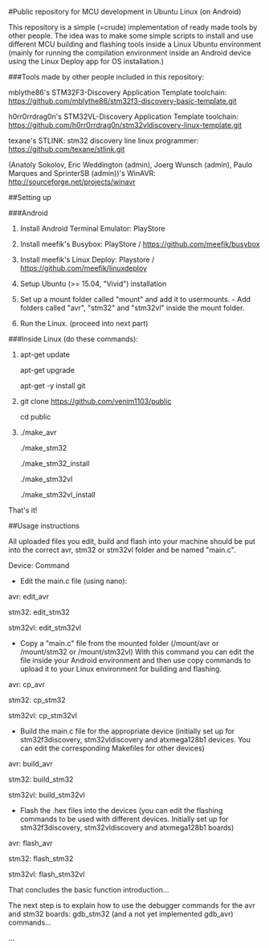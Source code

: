 #Public repository for MCU development in Ubuntu Linux (on Android)

This repository is a simple (=crude) implementation of ready made tools by other people. 
The idea was to make some simple scripts to install and use different MCU building and flashing tools 
inside a Linux Ubuntu environment (mainly for running the compilation environment inside an Android device using the Linux Deploy app for OS installation.)


###Tools made by other people included in this repository:

mblythe86's STM32F3-Discovery Application Template toolchain:
	https://github.com/mblythe86/stm32f3-discovery-basic-template.git

h0rr0rrdrag0n's STM32VL-Discovery Application Template toolchain:
	https://github.com/h0rr0rrdrag0n/stm32vldiscovery-linux-template.git

texane's STLINK: stm32 discovery line linux programmer:
	https://github.com/texane/stlink.git
	
(Anatoly Sokolov, Eric Weddington (admin), Joerg Wunsch (admin), 
Paulo Marques and SprinterSB (admin))'s WinAVR:
	http://sourceforge.net/projects/winavr
	
##Setting up

###Android

1.
	Install Android Terminal Emulator:
		PlayStore

2.
	Install meefik's Busybox:
		PlayStore / https://github.com/meefik/busybox

3.
	Install meefik's Linux Deploy:
		Playstore / https://github.com/meefik/linuxdeploy

4.
	Setup Ubuntu (>= 15.04, "Vivid") installation

5. 
	Set up a mount folder called "mount" and add it to usermounts.
		- Add folders called "avr", "stm32" and "stm32vl" inside the mount folder.

6. 
	Run the Linux. (proceed into next part)


###Inside Linux (do these commands):

1. 
	apt-get update 

	apt-get upgrade 

	apt-get -y install git


2. 
	git clone https://github.com/venim1103/public 

	cd public


3. 
	./make_avr 

	./make_stm32 

	./make_stm32_install 

	./make_stm32vl

	./make_stm32vl_install


That's it!


##Usage instructions

All uploaded files you edit, build and flash into your machine should be put
into the correct avr, stm32 or stm32vl folder and be named "main.c".


Device:	Command



- Edit the main.c file (using nano):

avr: 
	edit_avr


stm32: 
	edit_stm32


stm32vl: 
	edit_stm32vl


- Copy a "main.c" file from the mounted folder (/mount/avr or /mount/stm32 or /mount/stm32vl) 
With this command you can edit the file inside your Android environment and then use copy
commands to upload it to your Linux environment for building and flashing.

avr: 
	cp_avr


stm32:
	cp_stm32


stm32vl:
	cp_stm32vl


- Build the main.c file for the appropriate device (initially set up for stm32f3discovery, stm32vldiscovery
and atxmega128b1 devices. You can edit the corresponding Makefiles for other devices)


avr:
	build_avr



stm32:
	build_stm32


stm32vl:
	build_stm32vl


- Flash the .hex files into the devices (you can edit the flashing commands to be used
with different devices. Initially set up for stm32f3discovery, stm32vldiscovery and atxmega128b1 boards)


avr:
	flash_avr


stm32:
	flash_stm32


stm32vl:
	flash_stm32vl



That concludes the basic function introduction...

The next step is to explain how to use the debugger commands for the avr and stm32 boards:
gdb_stm32 (and a not yet implemented gdb_avr) commands...


...























